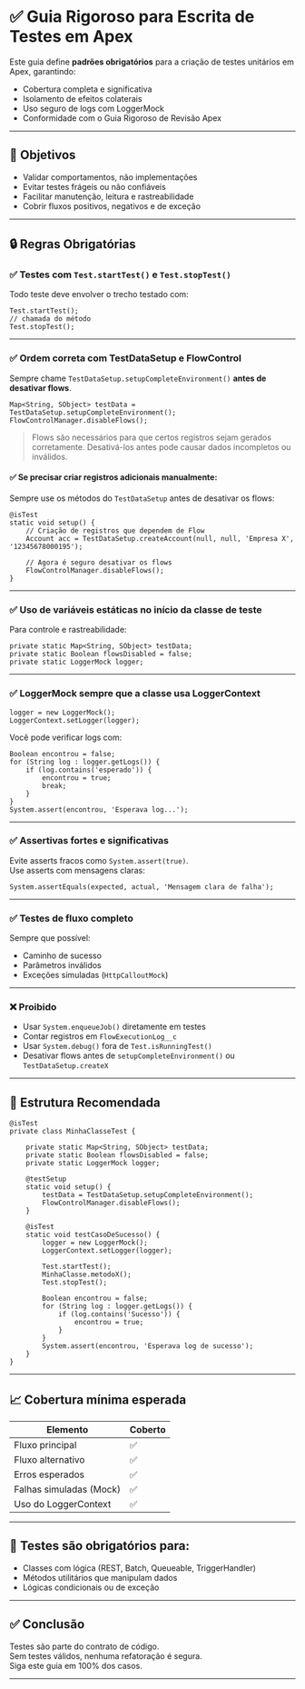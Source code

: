 # ✅ Guia Rigoroso para Escrita de Testes em Apex

Este guia define **padrões obrigatórios** para a criação de testes unitários em Apex, garantindo:

- Cobertura completa e significativa
- Isolamento de efeitos colaterais
- Uso seguro de logs com LoggerMock
- Conformidade com o Guia Rigoroso de Revisão Apex

---

## 📌 Objetivos

- Validar comportamentos, não implementações
- Evitar testes frágeis ou não confiáveis
- Facilitar manutenção, leitura e rastreabilidade
- Cobrir fluxos positivos, negativos e de exceção

---

## 🔒 Regras Obrigatórias

### ✅ Testes com `Test.startTest()` e `Test.stopTest()`

Todo teste deve envolver o trecho testado com:

```apex
Test.startTest();
// chamada do método
Test.stopTest();
```

---

### ✅ Ordem correta com TestDataSetup e FlowControl

Sempre chame `TestDataSetup.setupCompleteEnvironment()` **antes de desativar flows**.

```apex
Map<String, SObject> testData = TestDataSetup.setupCompleteEnvironment();
FlowControlManager.disableFlows();
```

> Flows são necessários para que certos registros sejam gerados corretamente. Desativá-los antes pode causar dados incompletos ou inválidos.

#### ✅ Se precisar criar registros adicionais manualmente:

Sempre use os métodos do `TestDataSetup` antes de desativar os flows:

```apex
@isTest
static void setup() {
    // Criação de registros que dependem de Flow
    Account acc = TestDataSetup.createAccount(null, null, 'Empresa X', '12345678000195');

    // Agora é seguro desativar os flows
    FlowControlManager.disableFlows();
}
```

---

### ✅ Uso de variáveis estáticas no início da classe de teste

Para controle e rastreabilidade:

```apex
private static Map<String, SObject> testData;
private static Boolean flowsDisabled = false;
private static LoggerMock logger;
```

---

### ✅ LoggerMock sempre que a classe usa LoggerContext

```apex
logger = new LoggerMock();
LoggerContext.setLogger(logger);
```

Você pode verificar logs com:

```apex
Boolean encontrou = false;
for (String log : logger.getLogs()) {
    if (log.contains('esperado')) {
        encontrou = true;
        break;
    }
}
System.assert(encontrou, 'Esperava log...');
```

---

### ✅ Assertivas fortes e significativas

Evite asserts fracos como `System.assert(true)`.  
Use asserts com mensagens claras:

```apex
System.assertEquals(expected, actual, 'Mensagem clara de falha');
```

---

### ✅ Testes de fluxo completo

Sempre que possível:

- Caminho de sucesso
- Parâmetros inválidos
- Exceções simuladas (`HttpCalloutMock`)

---

### ❌ Proibido

- Usar `System.enqueueJob()` diretamente em testes
- Contar registros em `FlowExecutionLog__c`
- Usar `System.debug()` fora de `Test.isRunningTest()`
- Desativar flows antes de `setupCompleteEnvironment()` ou `TestDataSetup.createX`

---

## 🧪 Estrutura Recomendada

```apex
@isTest
private class MinhaClasseTest {

    private static Map<String, SObject> testData;
    private static Boolean flowsDisabled = false;
    private static LoggerMock logger;

    @testSetup
    static void setup() {
        testData = TestDataSetup.setupCompleteEnvironment();
        FlowControlManager.disableFlows();
    }

    @isTest
    static void testCasoDeSucesso() {
        logger = new LoggerMock();
        LoggerContext.setLogger(logger);

        Test.startTest();
        MinhaClasse.metodoX();
        Test.stopTest();

        Boolean encontrou = false;
        for (String log : logger.getLogs()) {
            if (log.contains('Sucesso')) {
                encontrou = true;
            }
        }
        System.assert(encontrou, 'Esperava log de sucesso');
    }
}
```

---

## 📈 Cobertura mínima esperada

| Elemento                  | Coberto |
|---------------------------|---------|
| Fluxo principal           | ✅      |
| Fluxo alternativo         | ✅      |
| Erros esperados           | ✅      |
| Falhas simuladas (Mock)   | ✅      |
| Uso do LoggerContext      | ✅      |

---

## 🔁 Testes são obrigatórios para:

- Classes com lógica (REST, Batch, Queueable, TriggerHandler)
- Métodos utilitários que manipulam dados
- Lógicas condicionais ou de exceção

---

## ✅ Conclusão

Testes são parte do contrato de código.  
Sem testes válidos, nenhuma refatoração é segura.  
Siga este guia em 100% dos casos.

---
